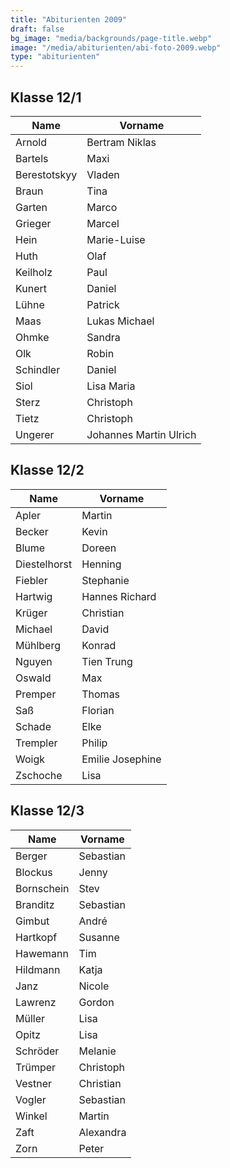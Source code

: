 ```yaml
---
title: "Abiturienten 2009"
draft: false
bg_image: "media/backgrounds/page-title.webp"
image: "/media/abiturienten/abi-foto-2009.webp"
type: "abiturienten"
---
```


## Klasse 12/1

|Name|Vorname|
|-|-|
|Arnold|Bertram Niklas|
|Bartels|Maxi|
|Berestotskyy|Vladen|
|Braun|Tina|
|Garten|Marco|
|Grieger|Marcel|
|Hein|Marie-Luise|
|Huth|Olaf|
|Keilholz|Paul|
|Kunert|Daniel|
|Lühne|Patrick|
|Maas|Lukas Michael|
|Ohmke|Sandra|
|Olk|Robin|
|Schindler|Daniel|
|Siol|Lisa Maria|
|Sterz|Christoph|
|Tietz|Christoph|
|Ungerer|Johannes Martin Ulrich|

## Klasse 12/2

|Name|Vorname|
|-|-|
|Apler|Martin|
|Becker|Kevin|
|Blume|Doreen|
|Diestelhorst|Henning|
|Fiebler|Stephanie|
|Hartwig|Hannes Richard|
|Krüger|Christian|
|Michael|David|
|Mühlberg|Konrad|
|Nguyen|Tien Trung|
|Oswald|Max|
|Premper|Thomas|
|Saß|Florian|
|Schade|Elke|
|Trempler|Philip|
|Woigk|Emilie Josephine|
|Zschoche|Lisa|

## Klasse 12/3

|Name|Vorname|
|-|-|
|Berger|Sebastian|
|Blockus|Jenny|
|Bornschein|Stev|
|Branditz|Sebastian|
|Gimbut|André|
|Hartkopf|Susanne|
|Hawemann|Tim|
|Hildmann|Katja|
|Janz|Nicole|
|Lawrenz|Gordon|
|Müller|Lisa|
|Opitz|Lisa|
|Schröder|Melanie|
|Trümper|Christoph|
|Vestner|Christian|
|Vogler|Sebastian|
|Winkel|Martin|
|Zaft|Alexandra|
|Zorn|Peter|

